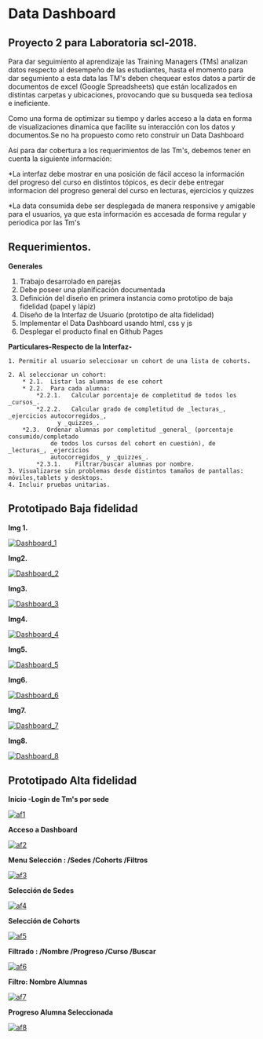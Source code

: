 # Data Dashboard

## Proyecto 2 para Laboratoria scl-2018.

Para dar seguimiento al aprendizaje  las Training Managers (TMs) analizan datos respecto al desempeño de las estudiantes, hasta el momento para dar segumiento a esta data las TM's deben chequear estos datos a partir de documentos de excel (Google Spreadsheets) que están localizados en distintas carpetas y ubicaciones, provocando que su busqueda sea tediosa e ineficiente.

Como una forma de optimizar su tiempo y darles acceso a la data en forma de visualizaciones dinamica que facilite su interacción con los datos y documentos.Se no ha propuesto  como reto construir un Data Dashboard

Así para dar cobertura a los requerimientos de las Tm's,  debemos tener en cuenta la siguiente información:

*La interfaz debe mostrar en una posición de fácil acceso la información del progreso del curso en distintos tópicos, es decir debe entregar informacion del progreso general del curso en lecturas, ejercicios y quizzes

*La data consumida debe ser desplegada de manera responsive y amigable para el usuarios, ya que esta información es accesada de forma regular y periodica por las Tm's


## Requerimientos.

**Generales**


1. Trabajo desarrolado en parejas
2. Debe poseer una planificación documentada
3. Definición del diseño en primera instancia como prototipo de baja fidelidad (papel y lápiz)
4. Diseño de la Interfaz de Usuario (prototipo de alta fidelidad)
5. Implementar el Data Dashboard usando html, css y js
6. Desplegar el producto final en Github Pages


**Particulares-Respecto de la Interfaz-**

    1. Permitir al usuario seleccionar un cohort de una lista de cohorts.
    
    2. Al seleccionar un cohort:
        * 2.1.  Listar las alumnas de ese cohort
        * 2.2.  Para cada alumna:
            *2.2.1.   Calcular porcentaje de completitud de todos los _cursos_.
            *2.2.2.   Calcular grado de completitud de _lecturas_, _ejercicios autocorregidos_,
                  y _quizzes_.    
        *2.3.  Ordenar alumnas por completitud _general_ (porcentaje consumido/completado
                de todos los cursos del cohort en cuestión), de _lecturas_, _ejercicios
                autocorregidos_ y _quizzes_.
            *2.3.1.    Filtrar/buscar alumnas por nombre.
    3. Visualizarse sin problemas desde distintos tamaños de pantallas: móviles,tablets y desktops.
    4. Incluir pruebas unitarias.


## Prototipado Baja fidelidad



**Img 1.**

<a href="https://ibb.co/hPQcf8"><img src="https://preview.ibb.co/m0SZSo/Dashboard_1.jpg" alt="Dashboard_1" border="0"></a>

**Img2.**

<a href="https://ibb.co/faRiL8"><img src="https://preview.ibb.co/cPFM7o/Dashboard_2.jpg" alt="Dashboard_2" border="0"></a>

**Img3.**

<a href="https://ibb.co/jzP9tT"><img src="https://preview.ibb.co/ngRNDT/Dashboard_3.jpg" alt="Dashboard_3" border="0"></a>

**Img4.**

<a href="https://ibb.co/eL5tL8"><img src="https://preview.ibb.co/dvCJno/Dashboard_4.jpg" alt="Dashboard_4" border="0"></a>

**Img5.**

<a href="https://ibb.co/gAQFYT"><img src="https://preview.ibb.co/hxi2DT/Dashboard_5.jpg" alt="Dashboard_5" border="0"></a>

**Img6.**

<a href="https://ibb.co/eFS7f8"><img src="https://preview.ibb.co/gwmdno/Dashboard_6.jpg" alt="Dashboard_6" border="0"></a>

**Img7.**

<a href="https://ibb.co/mTKL08"><img src="https://preview.ibb.co/fAE9tT/Dashboard_7.jpg" alt="Dashboard_7" border="0"></a>

**Img8.** 

<a href="https://ibb.co/b46dno"><img src="https://preview.ibb.co/iXcUtT/Dashboard_8.jpg" alt="Dashboard_8" border="0"></a>

## Prototipado Alta fidelidad

**Inicio -Login de Tm's por sede**

<a href="https://ibb.co/k7mKSo"><img src="https://preview.ibb.co/neNtno/af1.jpg" alt="af1" border="0"></a>

**Acceso a Dashboard**

<a href="https://ibb.co/i9UHDT"><img src="https://preview.ibb.co/mb6a08/af2.jpg" alt="af2" border="0"></a>

**Menu Selección : /Sedes /Cohorts /Filtros**

<a href="https://ibb.co/h8Xtno"><img src="https://preview.ibb.co/csAPtT/af3.jpg" alt="af3" border="0"></a>

**Selección de Sedes**

<a href="https://ibb.co/f7hhf8"><img src="https://preview.ibb.co/dROAYT/af4.jpg" alt="af4" border="0"></a>

**Selección de Cohorts**

<a href="https://ibb.co/gAyzSo"><img src="https://preview.ibb.co/kHtoL8/af5.jpg" alt="af5" border="0"></a>

**Filtrado : /Nombre /Progreso /Curso /Buscar**

<a href="https://ibb.co/iDe67o"><img src="https://preview.ibb.co/mA7F08/af6.jpg" alt="af6" border="0"></a>

**Filtro: Nombre Alumnas**

<a href="https://ibb.co/fmshf8"><img src="https://preview.ibb.co/izmm7o/af7.jpg" alt="af7" border="0"></a>

**Progreso Alumna Seleccionada**

<a href="https://ibb.co/fev2f8"><img src="https://preview.ibb.co/c5bm7o/af8.jpg" alt="af8" border="0"></a>











